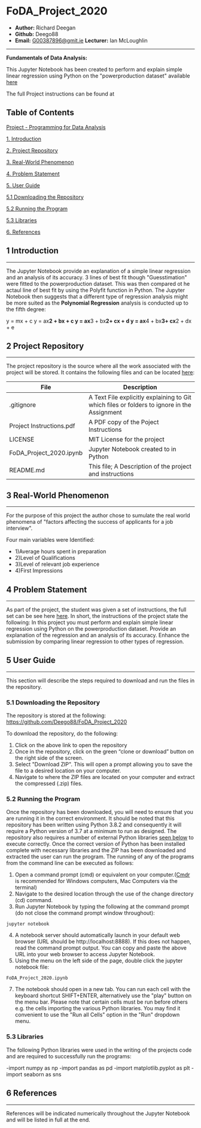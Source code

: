 # FoDA_Project_2020

* **Author:** Richard Deegan
* **Github:** Deego88
* **Email:** G00387896@gmit.ie
**Lecturer:** Ian McLoughlin
------------------------------------------------------------------------------------------------
**Fundamentals of Data Analysis:** 

This Jupyter Notebook has been created to perform and explain simple linear regression using Python on the "powerproduction dataset" available [here](https://github.com/Deego88/FoDA_Project_2020/blob/master/FoDA_Project_Data.txt) 

The full Project instructions can be found at 

**Table of Contents**
------------------------------------------------------------------------------------------------

[Project - Programming for Data Analysis](#Project-Programming-for-Data-Analysis)

[1. Introduction](#1-introduction)

[2. Project Repository](#2-project-repository)

[3. Real-World Phenomenon](#3-real-world-phenomenon)

[4. Problem Statement](#4-Problem-Statement)

[5. User Guide](#5-User-Guide)

  [5.1 Downloading the Repository](#5.1-Downloading-the-Repository)

  [5.2  Running the Program](#5.2-Running-the-Program)

  [5.3  Libraries](#5.3-Libraries)

[6. References](#7-References)


## 1 Introduction
-----------------------------------------------------------------------------------------------
The Jupyter Notebook provide an explanation of a simple linear regression and an analysis of its accuracy. 3 lines of best fit though "Guesstimation" were fitted to the powerproduction dataset. This was then compared ot he actaul line of best fit by using the Polyfit function in Python. The Jupyter Notebook then suggests that a different type of regression analysis might be more suited as the **Polynomial Regression** analysis is conducted up to the fifth degree:

y = mx + c
y = ax**2 + bx + c
y = ax**3 + bx**2+ cx + d
y = ax**4 + bx**3+ cx**2 + dx + e

## 2 Project Repository
------------------------------------------------------------------------------------------------
The project repository is the source where all the work associated with
the project will be stored. It contains the following files and can be
located [here](https://github.com/Deego88/FoDA_Project_2020):

  **File**    |     **Description**
  ---------   |   --------------------------------------------------------
  .gitignore | A Text File explicitly explaining to Git which files or folders to ignore in the Assignment
  Project Instructions.pdf | A PDF copy of the Poject Instructions
  LICENSE     |    MIT License for the project
  FoDA_Project_2020.ipynb | Jupyter Notebook created to  in Python
  README.md   |    This file; A Description of the project and instructions

## 3  Real-World Phenomenon
------------------------------------------------------------------------------------------------
 For the purpose of this project the author chose to sumulate the real world phenomena of "factors affecting the success of applicants for a job interview".

Four main variables were Identified:

- 1)Average hours spent in preparation
- 2)Level of Qualifications
- 3)Level of relevant job experience
- 4)First Impressions

## 4 Problem Statement
------------------------------------------------------------------------------------------------
As part of the project, the student was given a set of instructions, the full set can be see here [here](https://github.com/Deego88/FoDA_Project_2020/tree/master/Images_FoDA_Project_2020). In short, the instructions of the project state the following:
In this project you must perform and explain simple linear regression using Python on the powerproduction dataset. 
Provide an explanation of the regression and an analysis of its accuracy.
Enhance the submission by comparing linear regression to other types of regression. 

## 5 User Guide
------------------------------------------------------------------------------------------------
This section will describe the steps required to download and run the files in the repository.

### 5.1 Downloading the Repository
The repository is stored at the following: https://github.com/Deego88/FoDA_Project_2020

To download the repository, do the following:
1.  Click on the above link to open the repository
2.  Once in the repository, click on the green “clone or download” button on the right side of the screen.
3.  Select "Download ZIP". This will open a prompt allowing you to save the file to a desired location on your computer.
4.  Navigate to where  the ZIP files are located on your computer and extract the compressed (.zip) files.

### 5.2 Running the Program
Once the repository has been downloaded, you will need to ensure that you are running it in the correct environment. It should be noted that this repository has been written using Python 3.8.2 and consequently it will require a Python version of 3.7 at a minimum to run as designed. The repository also requires a number of external Python libraries [seen below](#5.3-Libaries) to execute correctly. Once the correct version of Python has been installed complete with necessary libraries and the ZIP has been downloaded and extracted the user can run the program. The running of any of the programs from the command line can be executed as follows:
1.  Open a command prompt (cmd) or equivalent on your computer.([Cmdr](https://cmder.net) is recommended for Windows computers, Mac Computers via the terminal)
2.  Navigate to the desired location through the use of the change directory (cd) command.
3. Run Jupyter Notebook by typing the following at the command prompt (do not close the command prompt window throughout):
```
jupyter notebook
```
4. A notebook server should automatically launch in your default web browser (URL should be http://localhost:8888). If this does not happen, read the command prompt output. You can copy and paste the above URL into your web browser to access Jupyter Notebook.
6. Using the menu on the left side of the page, double click the jupyter notebook file:
```
FoDA_Project_2020.ipynb
```
7. The notebook should open in a new tab. You can run each cell with the keyboard shortcut SHIFT+ENTER, alternatively use the "play" button on the menu bar. Please note that certain cells must be run before others e.g. the cells importing the various Python libraries. You may find it convenient to use the "Run all Cells" option in the "Run" dropdown menu.

### 5.3 Libraries
The following Python libraries were used in the writing of the projects code and are required to successfully run the programs:

-import numpy as np
-import pandas as pd
-import matplotlib.pyplot as plt
-import seaborn as sns


## 6 References
------------------------------------------------------------------------------------------------
References will be indicated numerically throughout the Jupyter Notebook and will be listed in full at the end.

